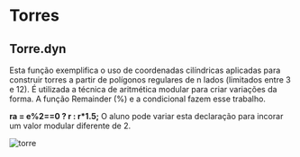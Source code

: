 # Torres

## Torre.dyn

Esta função exemplifica o uso de coordenadas cilíndricas aplicadas para construir torres a partir de polígonos regulares de n lados (limitados entre 3 e 12).
É utilizada a técnica de aritmética modular para criar variações da forma. A função Remainder (%) e a condicional fazem esse trabalho.  

**ra = e%2==0 ? r : r*1.5;**    O aluno pode variar esta declaração para incorar um valor modular diferente de 2. 


![torre](https://github.com/JLMenegotto/AulasBIM/assets/9437020/b451badd-5201-4e8e-b187-5553ffa24cd7)

